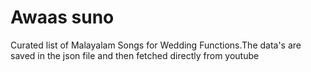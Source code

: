 # Awaas suno

Curated list of Malayalam Songs for Wedding Functions.The data's are saved in the json file and then fetched directly from youtube




